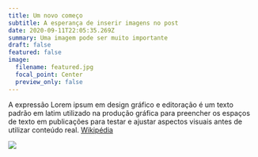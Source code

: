 ```yaml
---
title: Um novo começo
subtitle: A esperança de inserir imagens no post
date: 2020-09-11T22:05:35.269Z
summary: Uma imagem pode ser muito importante
draft: false
featured: false
image:
  filename: featured.jpg
  focal_point: Center
  preview_only: false
---
```

A expressão Lorem ipsum em design gráfico e editoração é um texto padrão em latim utilizado na produção gráfica para preencher os espaços de texto em publicações para testar e ajustar aspectos visuais antes de utilizar conteúdo real. [Wikipédia](https://pt.wikipedia.org/wiki/Lorem_ipsum)

![](img001.jpg)
